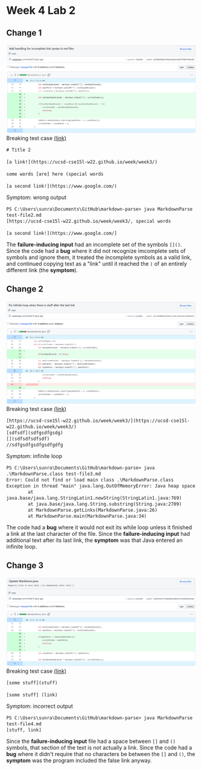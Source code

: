 # Week 4 Lab 2

## Change 1
![Image](/img/w4l2/fix1.png)
Breaking test case [(link)](https://github.com/sunouray/markdown-parse/commit/989bfc8ea469e8a27c13aa8ad90283eb17630f42)


```
# Title 2

[a link!](https://ucsd-cse15l-w22.github.io/week/week3/)

some words [are] here (special words

[a second link!](https://www.google.com/)
```

Symptom: wrong output
```
PS C:\Users\sunra\Documents\GitHub\markdown-parse> java MarkdownParse test-file2.md
[https://ucsd-cse15l-w22.github.io/week/week3/, special words

[a second link!](https://www.google.com/]
```

The **failure-inducing input** had an incomplete set of the symbols `[]()`. Since the code had a **bug** where it did not recognize imcomplete sets of symbols and ignore them, it treated the incomplete symbols as a valid link, and continued copying text as a "link" until it reached the `)` of an entirely different link (the **symptom**).

## Change 2
![Image](/img/w4l2/fix2.png)
Breaking test case [(link)](https://github.com/sunouray/markdown-parse/commit/3779cb20067c3cd29c9b894a92c378a891213c9a)

```
[https://ucsd-cse15l-w22.github.io/week/week3/](https://ucsd-cse15l-w22.github.io/week/week3/)
[sdfsdf](sdfgsdfgsdg)
[](sdfsdfsdfsdf)
//sdfgsdfgsdfgsdfgdfg
```

Symptom: infinite loop
```
PS C:\Users\sunra\Documents\GitHub\markdown-parse> java .\MarkdownParse.class test-file3.md
Error: Could not find or load main class .\MarkdownParse.class
Exception in thread "main" java.lang.OutOfMemoryError: Java heap space
        at java.base/java.lang.StringLatin1.newString(StringLatin1.java:769)
        at java.base/java.lang.String.substring(String.java:2709)
        at MarkdownParse.getLinks(MarkdownParse.java:26)
        at MarkdownParse.main(MarkdownParse.java:34)
```

The code had a **bug** where it would not exit its while loop unless it finished a link at the last character of the file. Since the **failure-inducing input** had additional text after its last link, the **symptom** was that Java entered an infinite loop.

## Change 3
![Image](/img/w4l2/fix3.png)
Breaking test case [(link)](https://github.com/sunouray/markdown-parse/commit/e5e2663db1f77ad5468a343c546423d80b1f99e8)

```
[some stuff](stuff) 

[some stuff] (link)
```

Symptom: incorrect output
```
PS C:\Users\sunra\Documents\GitHub\markdown-parse> java MarkdownParse test-file4.md
[stuff, link]
```

Since the **failure-inducing input** file had a space between `[]` and `()` symbols, that section of the text is not actually a link. Since the code had a **bug** where it didn't require that no characters be between the `[]` and `()`, the **symptom** was the program included the false link anyway.